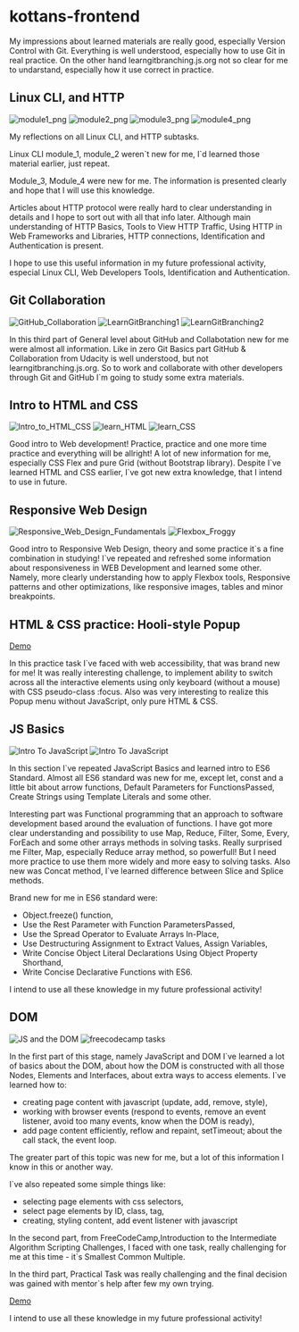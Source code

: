 # kottans-frontend

My impressions about learned materials are really good, especially Version Control with Git. 
Everything is well understood, especially how to use Git in real practice.
On the other hand learngitbranching.js.org not so clear for me to undarstand, especially how it use
correct in practice.

## Linux CLI, and HTTP

![module1_png](task_linux_cli/linux_module_1.png)
![module2_png](task_linux_cli/linux_module_2.png)
![module3_png](task_linux_cli/linux_module_3.png)
![module4_png](task_linux_cli/linux_module_4.png)

My reflections on all Linux CLI, and HTTP subtasks.

Linux CLI module_1, module_2 weren\`t new for me, I\`d learned those material earlier, just repeat.

Module_3, Module_4 were new for me. The information is presented clearly and hope that I will use this knowledge. 

Articles about HTTP protocol were really hard to clear understanding in details and I hope to sort out with all that info later. Although main 
understanding of HTTP Basics, Tools to View HTTP Traffic, Using HTTP in Web Frameworks and Libraries, HTTP connections, Identification and Authentication is present.

I hope to use this useful information in my future professional activity, especial Linux CLI, Web Developers Tools, Identification and Authentication.

## Git Collaboration

![GitHub_Collaboration](task_git_collaboration/gitHub_and_collaboration.png)
![LearnGitBranching1](task_git_collaboration/learngitbranching1.png)
![LearnGitBranching2](task_git_collaboration/learngitbranching2.png)

In this third part of General level about GitHub and Collabotation new for me were almost all information.
Like in zero Git Basics part GitHub & Collaboration from Udacity is well understood, but not learngitbranching.js.org.
So to work and collaborate with other developers through Git and GitHub I\`m going to study some extra materials.
 
## Intro to HTML and CSS

![Intro_to_HTML_CSS](task_html_css_intro/Intro_to_HTML_CSS.png)
![learn_HTML](task_html_css_intro/learn_html.png)
![learn_CSS](task_html_css_intro/learn_css.png)

Good intro to Web development! Practice, practice and one more time practice and everything will be allright!
A lot of new information for me, especially CSS Flex and pure Grid (without Bootstrap library). Despite I\`ve learned HTML and CSS earlier, I\`ve got new extra
knowledge, that I intend to use in future.

## Responsive Web Design

![Responsive_Web_Design_Fundamentals](task_responsive_web_design/responsive_web_design_fundamentals.png)
![Flexbox_Froggy](task_responsive_web_design/flexbox_froggy.png)

Good intro to Responsive Web Design, theory and some practice it\`s a fine combination in studying!
I\`ve repeated and refreshed some information about responsiveness in WEB Development and learned some other. Namely,
more clearly understanding how to apply Flexbox tools, Responsive patterns and other optimizations, like 
responsive images, tables and minor breakpoints.

## HTML & CSS practice: Hooli-style Popup

[Demo](https://andriizahumnyi.github.io/HTML-CSS-practice-Hooli-style-Popup/)

In this practice task I\`ve faced with web accessibility, that was brand new for me!
It was really interesting challenge, to implement ability to switch across all the interactive
elements using only keyboard (without a mouse) with CSS pseudo-class :focus.
Also was very interesting to realize this Popup menu without JavaScript, only pure HTML & CSS.

## JS Basics

![Intro To JavaScript](task_js_basics/Intro_to_JavaScript.png)
![Intro To JavaScript](task_js_basics/freeCodeCampBasicsJS.png)

In this section I\`ve repeated JavaScript Basics and learned intro to ES6 Standard. Almost all ES6 standard was new for me,
except let, const and a little bit about arrow functions, Default Parameters for FunctionsPassed, Create Strings using Template Literals and some other.

Interesting part was Functional programming that an approach to software development based around the evaluation of functions.
I have got more clear understanding and possibility to use Map, Reduce, Filter, Some, Every, ForEach and some other arrays methods in solving tasks.
Really surprised me Filter, Map, especially Reduce array method, so powerfull! But I need more practice to use them more widely and more easy to solving tasks.
Also new was Concat method, I`ve learned difference between Slice and Splice methods.

Brand new for me in ES6 standard were:
- Object.freeze() function,
- Use the Rest Parameter with Function ParametersPassed,
- Use the Spread Operator to Evaluate Arrays In-Place,
- Use Destructuring Assignment to Extract Values, Assign Variables,
- Write Concise Object Literal Declarations Using Object Property Shorthand,
- Write Concise Declarative Functions with ES6.

I intend to use all these knowledge in my future professional activity!

## DOM

![JS and the DOM](task_js_dom/JS_and_DOM.png)
![freecodecamp tasks](task_js_dom/freeCodeCampJS_DOM.png)

In the first part of this stage, namely JavaScript and DOM I\`ve learned a lot of basics about the DOM, about how the DOM is constructed with all those Nodes, 
Elements and Interfaces, about extra ways to access elements. 
I\`ve learned how to:
- creating page content with javascript (update, add, remove, style),
- working with browser events (respond to events, remove an event listener, avoid too many events, know when the DOM is ready),
- add page content efficiently, reflow and repaint, setTimeout; about the call stack, the event loop.

The greater part of this topic was new for me, but a lot of this information I know in this or another way.

I\`ve also repeated some simple things like:
- selecting page elements with css selectors,
- select page elements by ID, class, tag,
- creating, styling content, add event listener with javascript

In the second part, from FreeCodeCamp,Introduction to the Intermediate Algorithm Scripting Challenges, 
I faced with one task, really challenging for me at this time - it\`s Smallest Common Multiple.

In the third part, Practical Task was really challenging and the final decision was gained with mentor\`s help after few my own trying.

[Demo](https://andriizahumnyi.github.io/DOM---Practical-Task/)

I intend to use all these knowledge in my future professional activity!
